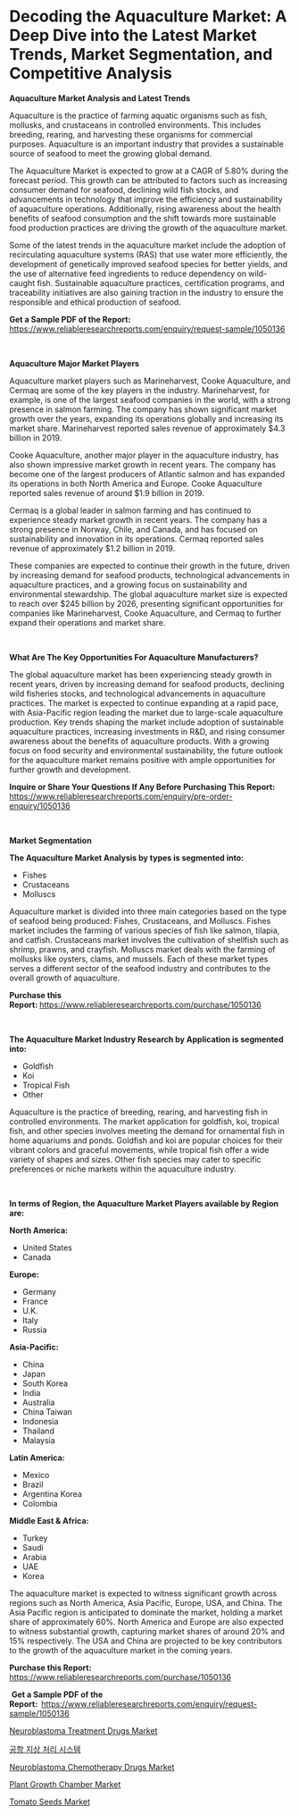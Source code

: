 <p><h1>Decoding the Aquaculture Market: A Deep Dive into the Latest Market Trends, Market Segmentation, and Competitive Analysis</h1></p><p><strong>Aquaculture Market Analysis and Latest Trends</strong></p>
<p><p>Aquaculture is the practice of farming aquatic organisms such as fish, mollusks, and crustaceans in controlled environments. This includes breeding, rearing, and harvesting these organisms for commercial purposes. Aquaculture is an important industry that provides a sustainable source of seafood to meet the growing global demand.</p><p>The Aquaculture Market is expected to grow at a CAGR of 5.80% during the forecast period. This growth can be attributed to factors such as increasing consumer demand for seafood, declining wild fish stocks, and advancements in technology that improve the efficiency and sustainability of aquaculture operations. Additionally, rising awareness about the health benefits of seafood consumption and the shift towards more sustainable food production practices are driving the growth of the aquaculture market.</p><p>Some of the latest trends in the aquaculture market include the adoption of recirculating aquaculture systems (RAS) that use water more efficiently, the development of genetically improved seafood species for better yields, and the use of alternative feed ingredients to reduce dependency on wild-caught fish. Sustainable aquaculture practices, certification programs, and traceability initiatives are also gaining traction in the industry to ensure the responsible and ethical production of seafood.</p></p>
<p><strong>Get a Sample PDF of the Report:&nbsp;</strong> <a href="https://www.reliableresearchreports.com/enquiry/request-sample/1050136">https://www.reliableresearchreports.com/enquiry/request-sample/1050136</a></p>
<p>&nbsp;</p>
<p><strong>Aquaculture Major Market Players</strong></p>
<p><p>Aquaculture market players such as Marineharvest, Cooke Aquaculture, and Cermaq are some of the key players in the industry. Marineharvest, for example, is one of the largest seafood companies in the world, with a strong presence in salmon farming. The company has shown significant market growth over the years, expanding its operations globally and increasing its market share. Marineharvest reported sales revenue of approximately $4.3 billion in 2019.</p><p>Cooke Aquaculture, another major player in the aquaculture industry, has also shown impressive market growth in recent years. The company has become one of the largest producers of Atlantic salmon and has expanded its operations in both North America and Europe. Cooke Aquaculture reported sales revenue of around $1.9 billion in 2019.</p><p>Cermaq is a global leader in salmon farming and has continued to experience steady market growth in recent years. The company has a strong presence in Norway, Chile, and Canada, and has focused on sustainability and innovation in its operations. Cermaq reported sales revenue of approximately $1.2 billion in 2019.</p><p>These companies are expected to continue their growth in the future, driven by increasing demand for seafood products, technological advancements in aquaculture practices, and a growing focus on sustainability and environmental stewardship. The global aquaculture market size is expected to reach over $245 billion by 2026, presenting significant opportunities for companies like Marineharvest, Cooke Aquaculture, and Cermaq to further expand their operations and market share.</p></p>
<p>&nbsp;</p>
<p><strong>What Are The Key Opportunities For Aquaculture Manufacturers?</strong></p>
<p><p>The global aquaculture market has been experiencing steady growth in recent years, driven by increasing demand for seafood products, declining wild fisheries stocks, and technological advancements in aquaculture practices. The market is expected to continue expanding at a rapid pace, with Asia-Pacific region leading the market due to large-scale aquaculture production. Key trends shaping the market include adoption of sustainable aquaculture practices, increasing investments in R&D, and rising consumer awareness about the benefits of aquaculture products. With a growing focus on food security and environmental sustainability, the future outlook for the aquaculture market remains positive with ample opportunities for further growth and development.</p></p>
<p><strong>Inquire or Share Your Questions If Any Before Purchasing This Report:</strong> <a href="https://www.reliableresearchreports.com/enquiry/pre-order-enquiry/1050136">https://www.reliableresearchreports.com/enquiry/pre-order-enquiry/1050136</a></p>
<p>&nbsp;</p>
<p><strong>Market Segmentation</strong></p>
<p><strong>The Aquaculture Market Analysis by types is segmented into:</strong></p>
<p><ul><li>Fishes</li><li>Crustaceans</li><li>Molluscs</li></ul></p>
<p><p>Aquaculture market is divided into three main categories based on the type of seafood being produced: Fishes, Crustaceans, and Molluscs. Fishes market includes the farming of various species of fish like salmon, tilapia, and catfish. Crustaceans market involves the cultivation of shellfish such as shrimp, prawns, and crayfish. Molluscs market deals with the farming of mollusks like oysters, clams, and mussels. Each of these market types serves a different sector of the seafood industry and contributes to the overall growth of aquaculture.</p></p>
<p><strong>Purchase this Report:&nbsp;</strong><a href="https://www.reliableresearchreports.com/purchase/1050136">https://www.reliableresearchreports.com/purchase/1050136</a></p>
<p>&nbsp;</p>
<p><strong>The Aquaculture Market Industry Research by Application is segmented into:</strong></p>
<p><ul><li>Goldfish</li><li>Koi</li><li>Tropical Fish</li><li>Other</li></ul></p>
<p><p>Aquaculture is the practice of breeding, rearing, and harvesting fish in controlled environments. The market application for goldfish, koi, tropical fish, and other species involves meeting the demand for ornamental fish in home aquariums and ponds. Goldfish and koi are popular choices for their vibrant colors and graceful movements, while tropical fish offer a wide variety of shapes and sizes. Other fish species may cater to specific preferences or niche markets within the aquaculture industry.</p></p>
<p>&nbsp;</p>
<p><strong>In terms of Region, the Aquaculture Market Players available by Region are:</strong></p>
<p>
    <p> <strong> North America: </strong>
        <ul>
            <li>United States</li>
            <li>Canada</li>
        </ul>
        </p> 
    <p> <strong> Europe: </strong>
        <ul>
            <li>Germany</li>
            <li>France</li>
            <li>U.K.</li>
            <li>Italy</li>
            <li>Russia</li>
        </ul>
        </p> 
    <p> <strong> Asia-Pacific: </strong>
        <ul>
            <li>China</li>
            <li>Japan</li>
            <li>South Korea</li>
            <li>India</li>
            <li>Australia</li>
            <li>China Taiwan</li>
            <li>Indonesia</li>
            <li>Thailand</li>
            <li>Malaysia</li>
        </ul>
        </p> 
    <p> <strong> Latin America: </strong>
        <ul>
            <li>Mexico</li>
            <li>Brazil</li>
            <li>Argentina Korea</li>
            <li>Colombia</li>
        </ul>
        </p> 
    <p> <strong> Middle East & Africa: </strong>
        <ul>
            <li>Turkey</li>
            <li>Saudi</li>
            <li>Arabia</li>
            <li>UAE</li>
            <li>Korea</li>
        </ul>
    </p>
    </p>
<p><p>The aquaculture market is expected to witness significant growth across regions such as North America, Asia Pacific, Europe, USA, and China. The Asia Pacific region is anticipated to dominate the market, holding a market share of approximately 60%. North America and Europe are also expected to witness substantial growth, capturing market shares of around 20% and 15% respectively. The USA and China are projected to be key contributors to the growth of the aquaculture market in the coming years.</p></p>
<p><strong>Purchase this Report: </strong><a href="https://www.reliableresearchreports.com/purchase/1050136">https://www.reliableresearchreports.com/purchase/1050136</a></p>
<p>&nbsp;<strong>Get a Sample PDF of the Report:&nbsp;&nbsp;</strong><a href="https://www.reliableresearchreports.com/enquiry/request-sample/1050136">https://www.reliableresearchreports.com/enquiry/request-sample/1050136</a></p>
<p><strong></strong></p>
<p><p><a href="https://issuu.com/reportprime-2/docs/neuroblastoma-treatment-drugs-market-size-2030.ppt">Neuroblastoma Treatment Drugs Market</a></p><p><a href="https://medium.com/@juanfeeney98978/%EA%B3%B5%ED%95%AD-%EC%A7%80%EC%83%81-%EC%84%9C%EB%B9%84%EC%8A%A4-%EC%8B%9C%EC%8A%A4%ED%85%9C-%EC%8B%9C%EC%9E%A5-%EB%B3%B4%EA%B3%A0%EC%84%9C%EB%8A%94-%EC%9D%B4-%EC%8B%9C%EC%9E%A5%EC%9D%98-%EC%B5%9C%EC%8B%A0-%ED%8A%B8%EB%A0%8C%EB%93%9C%EC%99%80-%EC%84%B1%EC%9E%A5-%EA%B8%B0%ED%9A%8C%EB%A5%BC-%EB%B3%B4%EC%97%AC%EC%A4%8D%EB%8B%88%EB%8B%A4-e6aaca89e51f">공항 지상 처리 시스템</a></p><p><a href="https://issuu.com/reportprime-2/docs/neuroblastoma-chemotherapy-drugs-market-size-2030.">Neuroblastoma Chemotherapy Drugs Market</a></p><p><a href="https://github.com/brenzgnarento/Market-Research-Report-List-1/blob/main/plant-growth-chamber-market.md">Plant Growth Chamber Market</a></p><p><a href="https://github.com/jerrycopelandthomaswsqd8q/Market-Research-Report-List-1/blob/main/tomato-seeds-market.md">Tomato Seeds Market</a></p></p>